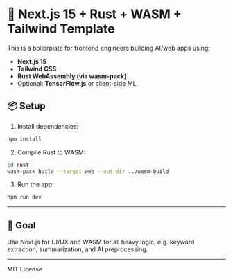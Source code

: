 # 🧠 Next.js 15 + Rust + WASM + Tailwind Template

This is a boilerplate for frontend engineers building AI/web apps using:

- **Next.js 15**
- **Tailwind CSS**
- **Rust WebAssembly (via wasm-pack)**
- Optional: **TensorFlow.js** or client-side ML

## 📦 Setup

1. Install dependencies:

```bash
npm install
```

2. Compile Rust to WASM:

```bash
cd rust
wasm-pack build --target web --out-dir ../wasm-build
```

3. Run the app:

```bash
npm run dev
```

---

## 🧠 Goal

Use Next.js for UI/UX and WASM for all heavy logic, e.g. keyword extraction, summarization, and AI preprocessing.

---

MIT License

